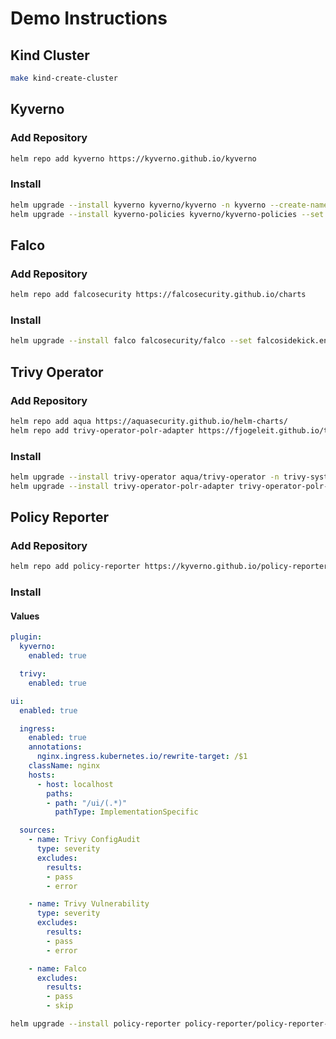 # Demo Instructions

## Kind Cluster

```bash
make kind-create-cluster
```

## Kyverno

### Add Repository

```bash
helm repo add kyverno https://kyverno.github.io/kyverno
```

### Install

```bash
helm upgrade --install kyverno kyverno/kyverno -n kyverno --create-namespace
helm upgrade --install kyverno-policies kyverno/kyverno-policies --set podSecurityStandard=restricted
```

## Falco

### Add Repository

```bash
helm repo add falcosecurity https://falcosecurity.github.io/charts
```

### Install

```bash
helm upgrade --install falco falcosecurity/falco --set falcosidekick.enabled=true --set falcosidekick.config.policyreport.enabled=true --set falcosidekick.image.tag=latest  --namespace falco --create-namespace
```

## Trivy Operator

### Add Repository

```bash
helm repo add aqua https://aquasecurity.github.io/helm-charts/
helm repo add trivy-operator-polr-adapter https://fjogeleit.github.io/trivy-operator-polr-adapter
```

### Install

```bash
helm upgrade --install trivy-operator aqua/trivy-operator -n trivy-system --create-namespace --set="trivy.ignoreUnfixed=true"
helm upgrade --install trivy-operator-polr-adapter trivy-operator-polr-adapter/trivy-operator-polr-adapter -n trivy-system
```

## Policy Reporter

### Add Repository

```bash
helm repo add policy-reporter https://kyverno.github.io/policy-reporter
```

### Install

#### Values

```yaml
plugin:
  kyverno:
    enabled: true

  trivy:
    enabled: true

ui:
  enabled: true

  ingress:
    enabled: true
    annotations:
      nginx.ingress.kubernetes.io/rewrite-target: /$1
    className: nginx
    hosts:
      - host: localhost
        paths:
        - path: "/ui/(.*)"
          pathType: ImplementationSpecific

  sources:
    - name: Trivy ConfigAudit
      type: severity
      excludes:
        results:
        - pass
        - error

    - name: Trivy Vulnerability
      type: severity
      excludes:
        results:
        - pass
        - error

    - name: Falco
      excludes:
        results:
        - pass
        - skip
```

```bash
helm upgrade --install policy-reporter policy-reporter/policy-reporter-preview --create-namespace -n policy-reporter -f values.yaml --devel
```
